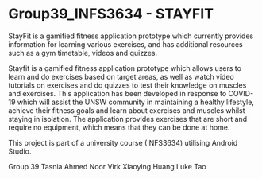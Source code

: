 # Group39_INFS3634 - STAYFIT
StayFit is a gamified fitness application prototype which currently provides information for learning various exercises, and has additional resources such as a gym timetable, videos and quizzes.

Stayfit is a gamified fitness application prototype which allows users to learn and do exercises based on target areas, as well as watch video tutorials on exercises and do quizzes to test their knowledge on muscles and exercises.
This application has been developed in response to COVID-19 which will assist the UNSW community in maintaining a healthy lifestyle, achieve their fitness goals and learn about exercises and muscles whilst staying in isolation.
The application provides exercises that are short and require no equipment, which means that they can be done at home.

This project is part of a university course (INFS3634) utilising Android Studio.

Group 39
Tasnia Ahmed
Noor Virk
Xiaoying Huang
Luke Tao
